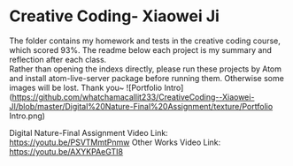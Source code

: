 Creative Coding- Xiaowei Ji 
===
The folder contains my homework and tests in the creative coding course, which scored 93%. The readme below each project is my summary and reflection after each class.<br>
Rather than opening the indexs directly, please run these projects by Atom and install atom-live-server package before running them. Otherwise some images will be lost. Thank you~
![Portfolio Intro](https://github.com/whatchamacallit233/CreativeCoding--Xiaowei-JI/blob/master/Digital%20Nature-Final%20Assignment/texture/Portfolio Intro.png)

Digital Nature-Final Assignment Video Link: https://youtu.be/PSVTMmtPnmw
Other Works Video Link: https://youtu.be/AXYKPAeGTI8
